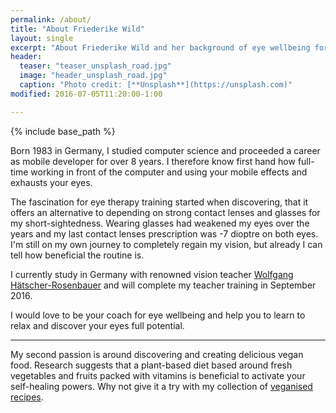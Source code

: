 ```yaml
---
permalink: /about/
title: "About Friederike Wild"
layout: single
excerpt: "About Friederike Wild and her background of eye wellbeing for healthy and vital vision."
header:
  teaser: "teaser_unsplash_road.jpg"
  image: "header_unsplash_road.jpg"
  caption: "Photo credit: [**Unsplash**](https://unsplash.com)"
modified: 2016-07-05T11:20:00-1:00

---
```


{% include base_path %}

[comment]: <> (TODO: Add a nice photo plus a header?)

Born 1983 in Germany, I studied computer science and proceeded a career as mobile developer for over 8 years. I therefore know first hand how full-time working in front of the computer and using your mobile effects and exhausts your eyes.


The fascination for eye therapy training started when discovering, that it offers an alternative to depending on strong contact lenses and glasses for my short-sightedness. Wearing glasses had weakened my eyes over the years and my last contact lenses prescription was -7 dioptre on both eyes. I'm still on my own journey to completely regain my vision, but already I can tell how beneficial the routine is.


I currently study in Germany with renowned vision teacher [Wolfgang Hätscher-Rosenbauer](http://institut-fuer-sehtraining.de/) and will complete my teacher training in September 2016.


I would love to be your coach for eye wellbeing and help you to learn to relax and discover your eyes full potential. 

---

My second passion is around discovering and creating delicious vegan food. Research suggests that a plant-based diet based around fresh vegetables and fruits packed with vitamins is beneficial to activate your self-healing powers. Why not give it a try with my collection of [veganised recipes](http://veganised.co.uk "veganised recipes").


[comment]: <> (Add some research link to read further on this)


[comment]: <> (You can read more about my own journey to a healthy and vital vision [here].)
